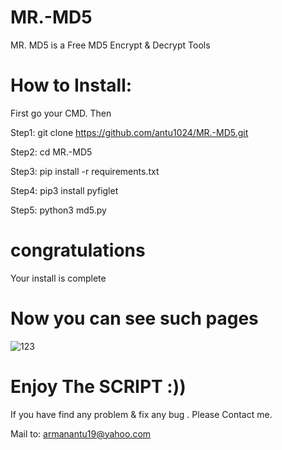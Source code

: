 # MR.-MD5
MR. MD5 is a Free MD5 Encrypt &amp; Decrypt Tools


# How to Install:

First go your CMD. Then

Step1: git clone https://github.com/antu1024/MR.-MD5.git

Step2: cd MR.-MD5

Step3: pip install -r requirements.txt

Step4: pip3 install pyfiglet

Step5: python3 md5.py

# congratulations
Your install is complete

# Now you can see such pages

![123](https://user-images.githubusercontent.com/58564723/79970080-4138b000-8447-11ea-8eae-35cea05161a2.JPG)

# Enjoy The SCRIPT :))

If you have find any problem & fix any bug . Please Contact me.

Mail to: armanantu19@yahoo.com

